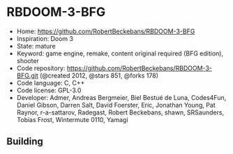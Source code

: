 # RBDOOM-3-BFG

- Home: https://github.com/RobertBeckebans/RBDOOM-3-BFG
- Inspiration: Doom 3
- State: mature
- Keyword: game engine, remake, content original required (BFG edition), shooter
- Code repository: https://github.com/RobertBeckebans/RBDOOM-3-BFG.git (@created 2012, @stars 851, @forks 178)
- Code language: C, C++
- Code license: GPL-3.0
- Developer: Admer, Andreas Bergmeier, Biel Bestué de Luna, Codes4Fun, Daniel Gibson, Darren Salt, David Foerster, Eric, Jonathan Young, Pat Raynor, r-a-sattarov, Radegast, Robert Beckebans, shawn, SRSaunders, Tobias Frost, Wintermute 0110, Yamagi

## Building
